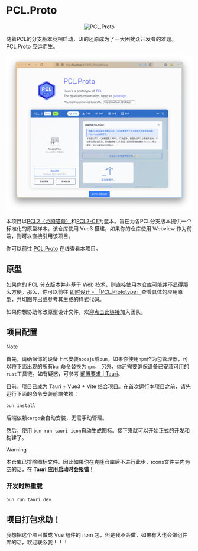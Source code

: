 # PCL.Proto

<p align="center">
  <img src="./public/PCL.Proto.svg" width="200" alt="PCL.Proto" />
</p>

随着PCL的分支版本竞相启动，UI的还原成为了一大困扰众开发者的难题。PCL.Proto 应运而生。

![screenshot](./screenshot.png)

本项目以[PCL2（龙腾猫跃）](https://github.com/Hex-Dragon/PCL2)和[PCL2-CE](https://github.com/PCL-Community/PCL2-CE)为蓝本。旨在为各PCL分支版本提供一个标准化的原型样本。该仓库使用 Vue3 搭建，如果你的仓库使用 Webview 作为前端，则可以直接引用该项目。

你可以前往 [PCL.Proto](https://www.amagicpear.sbs/PCL.Proto/) 在线查看本项目。

## 原型

如果你的 PCL 分支版本并非基于 Web 技术，则直接使用本仓库可能并不显得那么方便。那么，你可以前往 [即时设计 - 「PCL.Prototype」](https://js.design/f/QVPQRY?p=zX2rcVk6Cy&mode=design)查看具体的应用原型，并切图导出或参考其生成的样式代码。

如果你想协助修改原型设计文件，欢迎[点击此链接](https://js.design/ti?c=tS-6qs0WDQJ3H4)加入团队。

## 项目配置

> [!NOTE]
> 首先，请确保你的设备上已安装`nodejs`或`bun`。如果你使用`npm`作为包管理器，可以将下面出现的所有`bun`命令替换为`npm`。
> 另外，你还需要确保设备已安装可用的`rust`工具链。如有疑惑，可参考 [前置要求 | Tauri](https://tauri.app/zh-cn/start/prerequisites/)。

目前，项目已成为 Tauri + Vue3 + Vite 结合项目。在首次运行本项目之前，请先运行下面的命令安装前端依赖：

```sh
bun install
```

后端依赖`cargo`会自动安装，无需手动管理。

然后，使用 `bun run tauri icon`自动生成图标。接下来就可以开始正式的开发和构建了。

> [!WARNING]
> 本仓库已排除图标文件。因此如果你在克隆仓库后不进行此步，icons文件夹内为空的话，在 **Tauri 应用启动时会报错**！

### 开发时热重载

```sh
bun run tauri dev
```

## 项目打包求助！

我想把这个项目做成 Vue 组件的 npm 包，但是我不会做，如果有大佬会做组件库的话，欢迎联系我！！！

